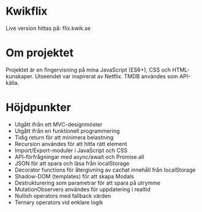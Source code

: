 # Kwikflix

Live version hittas på:
  flix.kwik.se
  
# Om projektet
Projektet är en fingervisning på mina JavaScript (ES6+), CSS och HTML-kunskaper.
Utseendet var inspirerat av Netflix. TMDB användes som API-källa.

# Höjdpunkter
- Utgått ifrån ett MVC-designmöster
- Utgått ifrån en funktionell programmering
- Tidig return för att minimera belastning
- Recursion användes för att hitta rätt element
- Import/Export-moduler i JavaScript och CSS
- API-förfrågningar med async/await och Promise.all
- JSON för att spara och läsa från localStorage
- Decorator functions för återgivning av cachat innehåll från localStorage
- Shadow-DOM (templates) för att skapa Modals
- Destrukturering som parametrar för att spara på utrymme
- MutationObservers användes för uppdatering i realtid
- Nullish operators med fallback värden
- Ternary operators vid enklare logik
